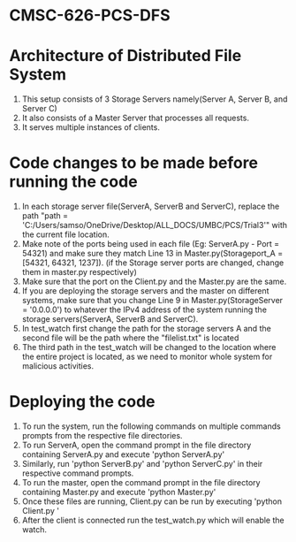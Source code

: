 # CMSC-626-PCS-DFS

# Architecture of Distributed File System
1. This setup consists of 3 Storage Servers namely(Server A, Server B, and Server C)
2. It also consists of a Master Server that processes all requests.
3. It serves multiple instances of clients.

# Code changes to be made before running the code
1. In each storage server file(ServerA, ServerB and ServerC), replace the path "path = 'C:/Users/samso/OneDrive/Desktop/ALL_DOCS/UMBC/PCS/Trial3'" with the current file location.
2. Make note of the ports being used in each file (Eg: ServerA.py - Port = 54321) and make sure they match Line 13 in Master.py(Storageport_A = [54321, 64321, 1237]). (if the Storage server ports are changed, change them in master.py respectively)
3. Make sure that the port on the Client.py and the Master.py are the same.
4. If you are deploying the storage servers and the master on different systems, make sure that you change Line 9 in Master.py(StorageServer = '0.0.0.0') to whatever the IPv4 address of the system running the storage servers(ServerA, ServerB and ServerC).
5. In test_watch first change the path for the storage servers A and the second file will be the path where the "filelist.txt" is located
6. The third path in the test_watch will be changed to the location where the entire project is located, as we need to monitor whole system for malicious activities.

# Deploying the code
1. To run the system, run the following commands on multiple commands prompts from the respective file directories.
2. To run ServerA, open the command prompt in the file directory containing ServerA.py and execute 'python ServerA.py'
3. Similarly, run 'python ServerB.py' and 'python ServerC.py' in their respective command prompts.
4. To run the master, open the command prompt in the file directory containing Master.py and execute 'python Master.py'
5. Once these files are running, Client.py can be run by executing 'python Client.py '
6. After the client is connected run the test_watch.py which will enable the watch.
